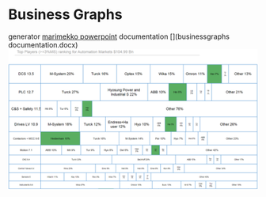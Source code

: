 # Business Graphs
generator [marimekko powerpoint](https://rawgit.com/gbrault/businessgraphs/master/index.html)
documentation [](businessgraphs documentation.docx)
![atlt](images/marimekko.png)
